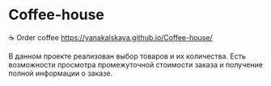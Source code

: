 # Coffee-house

☕ Order coffee https://yanakalskaya.github.io/Coffee-house/

В данном проекте реализован выбор товаров и их количества.
Есть возможности просмотра промежуточной стоимости заказа и получение полной информации о заказе.
